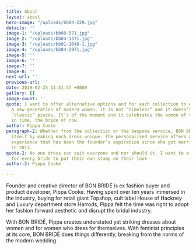 ```yaml
---
title: About
layout: about
hero-image: "/uploads/bb04-229.jpg"
details: ''
image-1: "/uploads/bb08-571.jpg"
image-2: "/uploads/bb04-1371.jpg"
image-3: "/uploads/bb01-1048-1.jpg"
image-4: "/uploads/bb04-2971.jpg"
image-5: ''
image-6: ''
image-7: ''
image-8: ''
next-url: ''
previous-url: ''
date: 2019-02-25 11:51:57 +0000
gallery: []
image-count: ''
quote: I want to offer alternative options and for each collection to evolve with
  a new generation of modern women. It is not “timeless” and it doesn’t claim to create
  “classic” pieces. It’s of the moment and it celebrates the women of this moment
  in time, the bride of now.
author: Pippa Cooke
paragraph-2: Whether from the collection or the bespoke service, BON BRIDÉ defines
  itself by making each dress unique. The personalised service offers an exclusive
  experience that has been the founder’s aspiration since she got married herself
  in 2013.
quote-2: No one dress can suit everyone and nor should it, I want to offer flexibility
  for every bride to put their own stamp on their look
author-2: Pippa Cooke

---
```

Founder and creative director of BON BRIDÉ is ex fashion buyer and product developer, Pippa Cooke. Having spent over ten years immersed in the industry, buying for retail giant Topshop, cult label House of Hackney and Luxury department store Harrods, Pippa felt the time was right to adopt her fashion forward aesthetic and disrupt the bridal industry.

With BON BRIDÉ, Pippa creates understated yet striking dresses about women and for women who dress for themselves. With feminist principles at its core, BON BRIDÉ does things differently, breaking from the norms of the modern wedding.